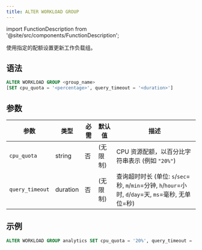 ```yaml
---
title: ALTER WORKLOAD GROUP
---
```

import FunctionDescription from '@site/src/components/FunctionDescription';

<FunctionDescription description="引入或更新版本: v1.2.743"/>

使用指定的配额设置更新工作负载组。

## 语法

```sql
ALTER WORKLOAD GROUP <group_name>
[SET cpu_quota = '<percentage>', query_timeout = '<duration>']
```

## 参数

| 参数            | 类型     | 必需 | 默认值      | 描述                                                                 |
|-----------------|----------|------|-------------|----------------------------------------------------------------------|
| `cpu_quota`     | string   | 否   | (无限制)    | CPU 资源配额，以百分比字符串表示 (例如 `"20%"`)                      |
| `query_timeout` | duration | 否   | (无限制)    | 查询超时时长 (单位: `s`/`sec`=秒, `m`/`min`=分钟, `h`/`hour`=小时, `d`/`day`=天, `ms`=毫秒, 无单位=秒) |


## 示例

```sql
ALTER WORKLOAD GROUP analytics SET cpu_quota = '20%', query_timeout = '10m';
```